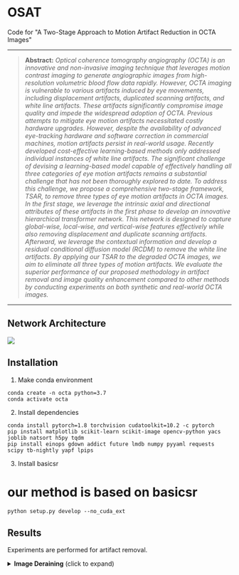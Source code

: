 # OSAT
Code for "A Two-Stage Approach to Motion Artifact Reduction in OCTA Images"
<hr />

> **Abstract:** *Optical coherence tomography angiography (OCTA) is an innovative and non-invasive imaging technique that leverages motion contrast imaging to generate angiographic images from high-resolution volumetric blood flow data rapidly. However, OCTA imaging is vulnerable to various artifacts induced by eye movements, including displacement artifacts, duplicated scanning artifacts, and white line artifacts.  These artifacts significantly compromise image quality and impede the widespread adoption of OCTA. Previous attempts to mitigate eye motion artifacts necessitated costly hardware upgrades. However, despite the availability of advanced eye-tracking hardware and software correction in commercial machines, motion artifacts persist in real-world usage. Recently developed cost-effective learning-based methods only addressed individual instances of white line artifacts. The significant challenge of devising a learning-based model capable of effectively handling all three categories of eye motion artifacts remains a substantial challenge that has not been thoroughly explored to date. To address this challenge, we propose a comprehensive two-stage framework, TSAR, to remove three types of eye motion artifacts in OCTA images. In the first stage, we leverage the intrinsic axial and directional attributes of these artifacts in the first phase to develop an innovative hierarchical transformer network. This network is designed to capture global-wise, local-wise, and vertical-wise features effectively while also removing displacement and duplicate scanning artifacts. Afterward, we leverage the contextual information and develop a residual conditional diffusion model (RCDM) to remove the white line artifacts. By applying our TSAR to the degraded OCTA images, we aim to eliminate all three types of motion artifacts. We evaluate the superior performance of our proposed methodology in artifact removal and image quality enhancement compared to other methods by conducting experiments on both synthetic and real-world OCTA images.* 
<hr />

## Network Architecture

<img src = "https://i.imgur.com/ulLoEig.png"> 

## Installation

1. Make conda environment
```
conda create -n octa python=3.7
conda activate octa
```

2. Install dependencies
```
conda install pytorch=1.8 torchvision cudatoolkit=10.2 -c pytorch
pip install matplotlib scikit-learn scikit-image opencv-python yacs joblib natsort h5py tqdm
pip install einops gdown addict future lmdb numpy pyyaml requests scipy tb-nightly yapf lpips
```

3. Install basicsr
# our method is based on basicsr
```
python setup.py develop --no_cuda_ext
```

## Results
Experiments are performed for artifact removal. 

<details>
<summary><strong>Image Deraining</strong> (click to expand) </summary>

<img src = "https://i.imgur.com/mMoqYJi.png"> 
</details>
